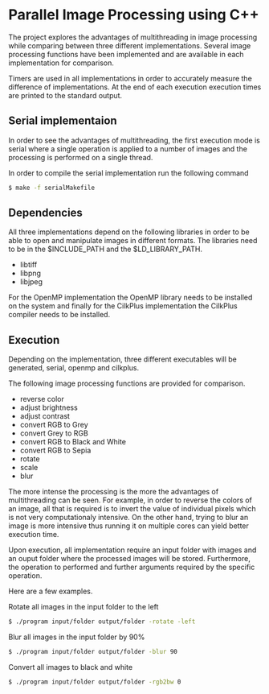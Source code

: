 Parallel Image Processing using C++
===================================

The project explores the advantages of multithreading in image processing while comparing between three different implementations. Several image processing functions have been implemented and are available in each implementation for comparison.

Timers are used in all implementations in order to accurately measure the difference of implementations. At the end of each execution execution times are printed to the standard output.

Serial implementaion
--------------------

In order to see the advantages of multithreading, the first execution mode is serial where a single operation is applied to a number of images and the processing is performed on a single thread.

In order to compile the serial implementation run the following command
```sh
$ make -f serialMakefile
```

Dependencies
------------

All three implementations depend on the following libraries in order to be able to open and manipulate images in different formats. The libraries need to be in the $INCLUDE_PATH and the $LD_LIBRARY_PATH.

- libtiff
- libpng
- libjpeg

For the OpenMP implementation the OpenMP library needs to be installed on the system and finally for the CilkPlus implementation the CilkPlus compiler needs to be installed.

Execution
---------

Depending on the implementation, three different executables will be generated, serial, openmp and cilkplus.

The following image processing functions are provided for comparison.
- reverse color
- adjust brightness
- adjust contrast
- convert RGB to Grey
- convert Grey to RGB
- convert RGB to Black and White
- convert RGB to Sepia
- rotate
- scale
- blur

The more intense the processing is the more the advantages of multithreading can be seen. For example, in order to reverse the colors of an image, all that is required is to invert the value of individual pixels which is not very computationaly intensive. On the other hand, trying to blur an image is more intensive thus running it on multiple cores can yield better execution time.

Upon execution, all implementation require an input folder with images and an ouput folder where the processed images will be stored. Furthermore, the operation to performed and further arguments required by the specific operation.

Here are a few examples.

Rotate all images in the input folder to the left
```sh
$ ./program input/folder output/folder -rotate -left
```
Blur all images in the input folder by 90%
```sh
$ ./program input/folder output/folder -blur 90
```
Convert all images to black and white
```sh
$ ./program input/folder output/folder -rgb2bw 0
```
